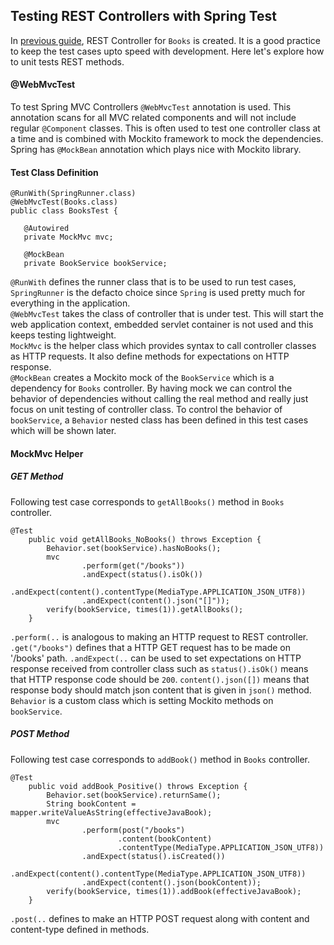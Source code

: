 ## Testing REST Controllers with Spring Test

In [previous guide](/rest-with-mvc.md), REST Controller for `Books` is created. It is a good practice to keep the test cases upto speed with development. Here let's explore how to unit tests REST methods.

#### @WebMvcTest  
To test Spring MVC Controllers `@WebMvcTest` annotation is used. This annotation scans for all MVC related components and will not include regular `@Component` classes. This is often used to test one controller class  at a time and is combined with Mockito framework to mock the dependencies. Spring has `@MockBean` annotation which plays nice with Mockito library.

#### Test Class Definition
```
@RunWith(SpringRunner.class)
@WebMvcTest(Books.class)
public class BooksTest {

   @Autowired
   private MockMvc mvc;
   
   @MockBean
   private BookService bookService;
```  
`@RunWith` defines the runner class that is to be used to run test cases, `SpringRunner` is the defacto choice since `Spring` is used pretty much for everything in the application.  
`@WebMvcTest` takes the class of controller that is under test. This will start the web application context, embedded servlet container is not used and this keeps testing lightweight.  
`MockMvc` is the helper class which provides syntax to call controller classes as HTTP requests. It also define methods for expectations on HTTP response.  
`@MockBean` creates a Mockito mock of the `BookService` which is a dependency for `Books` controller. By having mock we can control the behavior of dependencies without calling the real method and really just focus on unit testing of controller class. To control the behavior of `bookService`, a `Behavior` nested class has been defined in this test cases which will be shown later.

#### MockMvc Helper 

##### GET Method

Following test case corresponds to `getAllBooks()` method in `Books` controller.
```
@Test
    public void getAllBooks_NoBooks() throws Exception {
        Behavior.set(bookService).hasNoBooks();
        mvc
                .perform(get("/books"))
                .andExpect(status().isOk())
                .andExpect(content().contentType(MediaType.APPLICATION_JSON_UTF8))
                .andExpect(content().json("[]"));
        verify(bookService, times(1)).getAllBooks();
    }
```  
`.perform(..` is analogous to making an HTTP request to REST controller. 
`.get("/books")` defines that a HTTP GET request has to be made on '/books' path.
`.andExpect(..` can be used to set expectations on HTTP response received from controller class such as `status().isOk()` means that HTTP response code should be `200`. `content().json([])` means that response body should match json content that is given in `json()` method.
`Behavior` is a custom class which is setting Mockito methods on `bookService`.

##### POST Method

Following test case corresponds to `addBook()` method in `Books` controller.
```
@Test
    public void addBook_Positive() throws Exception {
        Behavior.set(bookService).returnSame();
        String bookContent = mapper.writeValueAsString(effectiveJavaBook);
        mvc
                .perform(post("/books")
                        .content(bookContent)
                        .contentType(MediaType.APPLICATION_JSON_UTF8))
                .andExpect(status().isCreated())
                .andExpect(content().contentType(MediaType.APPLICATION_JSON_UTF8))
                .andExpect(content().json(bookContent));
        verify(bookService, times(1)).addBook(effectiveJavaBook);
    }
```  
`.post(..` defines to make an HTTP POST request along with content and content-type defined in methods.
